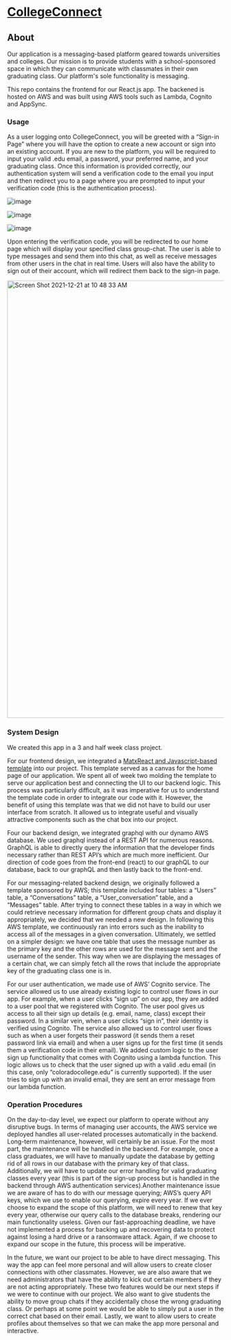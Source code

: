 # [CollegeConnect](https://www.collegeconnect.link/) 

## About 

Our application is a messaging-based platform geared towards universities and colleges. Our mission is to provide students with a school-sponsored space in which they can communicate with classmates in their own graduating class. Our platform's sole functionality is messaging. 

This repo contains the frontend for our React.js app. The backened is hosted on AWS and was built using AWS tools such as Lambda, Cognito and AppSync. 

### Usage 

As a user logging onto CollegeConnect, you will be greeted with a “Sign-in Page” where you will have the option to create a new account or sign into an existing account. If you are new to the platform, you will be required to input your valid .edu email, a password, your preferred name, and your graduating class. Once this information is provided correctly, our authentication system will send a verification code to the email you input and then redirect you to a page where you are prompted to input your verification code (this is the authentication process). 

![image](https://user-images.githubusercontent.com/74512484/146974377-a3f7c0ad-6e85-4999-847e-6a1c356c8b11.png)

![image](https://user-images.githubusercontent.com/74512484/146974945-9831e52a-c293-4908-9ff6-2089eced2c34.png)

![image](https://user-images.githubusercontent.com/74512484/146975059-787858ce-8484-4b61-b3d1-0d815d4fd213.png)

Upon entering the verification code, you will be redirected to our home page which will display your specified class group-chat. The user is able to type messages and send them into this chat, as well as receive messages from other users in the chat in real time. Users will also have the ability to sign out of their account, which will redirect them back to the sign-in page.

<img width="1015" alt="Screen Shot 2021-12-21 at 10 48 33 AM" src="https://user-images.githubusercontent.com/74512484/146975670-c5d275f0-3427-4908-b1dc-1cf57543d292.png">

### System Design 

We created this app in a 3 and half week class project. 

For our frontend design, we integrated a [MatxReact and Javascript-based template](https://github.com/uilibrary/matx-react) into our project. This template served as a canvas for the home page of our application. We spent all of week two molding the template to serve our application best and connecting the UI to our backend logic. This process was particularly difficult, as it was imperative for us to understand the template code in order to integrate our code with it. However, the benefit of using this template was that we did not have to build our user interface from scratch. It allowed us to integrate useful and visually attractive components such as the chat box into our project. 
 
Four our backend design, we integrated graphql with our dynamo AWS database. We used graphql instead of a REST API for numerous reasons. GraphQL is able to directly query the information that the developer finds necessary rather than REST API’s which are much more inefficient. Our direction of code goes from the front-end (react) to our graphQL to our database, back to our graphQL and then lastly back to the front-end. 
 
For our messaging-related backend design, we originally followed a template sponsored by AWS; this template included four tables: a “Users” table, a “Conversations” table, a “User_conversation” table, and a “Messages” table. After trying to connect these tables in a way in which we could retrieve necessary information for different group chats and display it appropriately, we decided that we needed a new design. In following this AWS template, we continuously ran into errors such as the inability to access all of the messages in a given conversation. Ultimately, we settled on a simpler design: we have one table that uses the message number as the primary key and the other rows are used for the message sent and the username of the sender. This way when we are displaying the messages of a certain chat, we can simply fetch all the rows that include the appropriate key of the graduating class one is in. 

For our user authentication, we made use of AWS’ Cognito service. The service allowed us to use already existing logic to control user flows in our app. For example, when a user clicks “sign up” on our app, they are added to a user pool that we registered with Cognito. The user pool gives us access to all their sign up details (e.g. email, name, class) except their password. In a similar vein, when a user clicks “sign in”, their identity is verified using Cognito. The service also allowed us to control user flows such as when a user forgets their password (it sends them a reset password link via email) and when a user signs up for the first time (it sends them a verification code in their email). We added custom logic to the user sign up functionality that comes with Cognito using a lambda function. This logic allows us to check that the user signed up with a valid .edu email (in this case, only “coloradocollege.edu” is currently supported). If the user tries to sign up with an invalid email, they are sent an error message from our lambda function. 


### Operation Procedures 

On the day-to-day level, we expect our platform to operate without any disruptive bugs.  In terms of managing user accounts, the AWS service we deployed handles all user-related processes automatically in the backend. Long-term maintenance, however, will certainly be an issue. For the most part, the maintenance will be handled in the backend. For example, once a class graduates, we will have to manually update the database by getting rid of all rows in our database with the primary key of that class. Additionally, we will have to update our error handling for valid graduating classes every year (this is part of the sign-up process but is handled in the backend through AWS authentication services).Another maintenance issue we are aware of has to do with our message querying; AWS’s query API keys, which we use to enable our querying, expire every year. If we ever choose to expand the scope of this platform, we will need to renew that key every year, otherwise our query calls to the database breaks, rendering our main functionality useless. Given our fast-approaching deadline, we have not implemented a process for backing up and recovering data to protect against losing a hard drive or a ransomware attack. Again, if we choose to expand our scope in the future, this process will be imperative. 
 
In the future, we want our project to be able to have direct messaging. This way the app can feel more personal and will allow users to create closer connections with other classmates. However, we are also aware that we need administrators that have the ability to kick out certain members if they are not acting appropriately. These two features would be our next steps if we were to continue with our project. We also want to give students the ability to move group chats if they accidentally chose the wrong graduating class. Or perhaps at some point we would be able to simply put a user in the correct chat based on their email. Lastly, we want to allow users to create profiles about themselves so that we can make the app more personal and interactive. 

 


